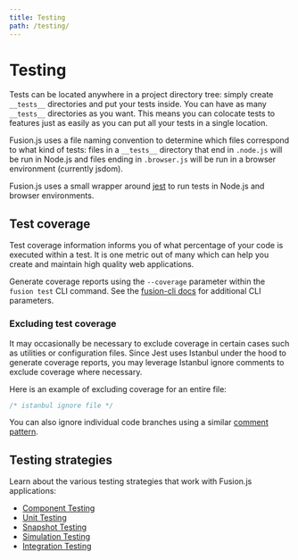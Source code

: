 ```yaml
---
title: Testing
path: /testing/
---
```


# Testing

Tests can be located anywhere in a project directory tree: simply create
`__tests__` directories and put your tests inside. You can have as many
`__tests__` directories as you want. This means you can colocate tests to
features just as easily as you can put all your tests in a single location.

Fusion.js uses a file naming convention to determine which files correspond to
what kind of tests: files in a `__tests__` directory that end in `.node.js` will
be run in Node.js and files ending in `.browser.js` will be run in a browser environment (currently jsdom).

Fusion.js uses a small wrapper around [jest](https://github.com/facebook/jest) to run
tests in Node.js and browser environments.

## Test coverage

Test coverage information informs you of what percentage of your code is executed within a test. It is one metric out of many which can help you create and maintain high quality web applications.

Generate coverage reports using the `--coverage` parameter within the `fusion test` CLI command. See the [fusion-cli docs](/api/fusion-cli#cli-api) for additional CLI parameters.

### Excluding test coverage

It may occasionally be necessary to exclude coverage in certain cases such as utilities or configuration files. Since Jest uses Istanbul under the hood to generate coverage reports, you may leverage Istanbul ignore comments to exclude coverage where necessary.

Here is an example of excluding coverage for an entire file:

```js
/* istanbul ignore file */
```

You can also ignore individual code branches using a similar [comment pattern](https://github.com/gotwarlost/istanbul/blob/master/ignoring-code-for-coverage.md).

## Testing strategies

Learn about the various testing strategies that work with Fusion.js applications:

* [Component Testing](/docs/testing/component)
* [Unit Testing](/docs/testing/unit)
* [Snapshot Testing](/docs/testing/snapshot)
* [Simulation Testing](/docs/testing/simulation)
* [Integration Testing](/docs/testing/integration)
